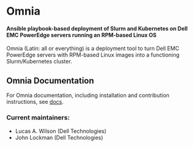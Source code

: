# Omnia
#### Ansible playbook-based deployment of Slurm and Kubernetes on Dell EMC PowerEdge servers running an RPM-based Linux OS

Omnia (Latin: all or everything) is a deployment tool to turn Dell EMC PowerEdge servers with RPM-based Linux images into a functioning Slurm/Kubernetes cluster.

## Omnia Documentation
For Omnia documentation, including installation and contribution instructions, see [docs](docs/README.md).

### Current maintainers:
* Lucas A. Wilson (Dell Technologies)
* John Lockman (Dell Technologies)

